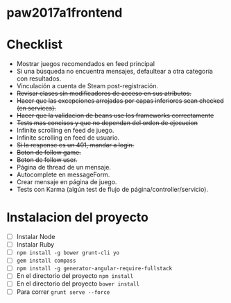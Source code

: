 # paw2017a1frontend

# Checklist

- Mostrar juegos recomendados en feed principal
- Si una búsqueda no encuentra mensajes, defaultear a otra categoría con resultados.
- Vinculación a cuenta de Steam post-registración.
- ~~Revisar clases sin modificadores de acceso en sus atributos.~~
- ~~Hacer que las excepciones arrojadas por capas inferiores sean checked (en services).~~
- ~~Hacer que la validacion de beans use los frameworks correctamente~~
- ~~Tests mas concisos y que no dependan del orden de ejecucion~~
- Infinite scrolling en feed de juego.
- Infinite scrolling en feed de usuario.
- ~~Si la response es un 401, mandar a login.~~
- ~~Boton de follow game.~~
- ~~Boton de follow user.~~
- Página de thread de un mensaje.
- Autocomplete en messageForm.
- Crear mensaje en página de juego.
- Tests con Karma (algún test de flujo de página/controller/servicio).


# Instalacion del proyecto
- [ ] Instalar Node
- [ ] Instalar Ruby
- [ ] `npm install -g bower grunt-cli yo`
- [ ] `gem install compass`
- [ ] `npm install -g generator-angular-require-fullstack`
- [ ] En el directorio del proyecto `npm install`
- [ ] En el directorio del proyecto `bower install`
- [ ] Para correr `grunt serve --force`
